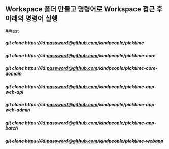 ## Workspace 폴더 만들고 명령어로 Workspace 접근 후 아래의 명령어 실행
##test
##### git clone https://id:password@github.com/kindpeople/picktime
##### git clone https://id:password@github.com/kindpeople/picktime-core
##### git clone https://id:password@github.com/kindpeople/picktime-core-domain
##### git clone https://id:password@github.com/kindpeople/picktime-app-web-api
##### git clone https://id:password@github.com/kindpeople/picktime-app-web-admin
##### git clone https://id:password@github.com/kindpeople/picktime-app-batch
##### ~~git clone https://id:password@github.com/kindpeople/picktime-webapp~~
